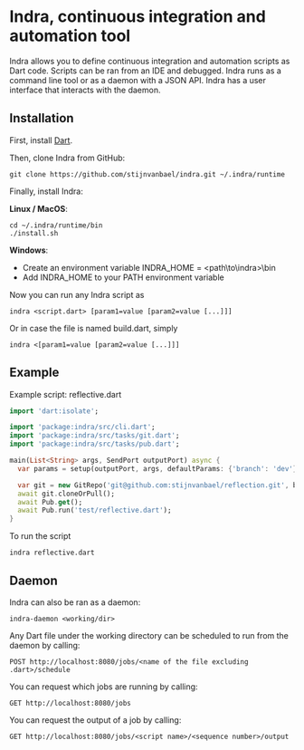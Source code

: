 Indra, continuous integration and automation tool
=================================================

Indra allows you to define continuous integration and automation scripts as Dart code.
Scripts can be ran from an IDE and debugged.
Indra runs as a command line tool or as a daemon with a JSON API.
Indra has a user interface that interacts with the daemon.

Installation
------------

First, install [Dart](https://www.dartlang.org/install).

Then, clone Indra from GitHub:

```
git clone https://github.com/stijnvanbael/indra.git ~/.indra/runtime
```

Finally, install Indra:

**Linux / MacOS**:
```
cd ~/.indra/runtime/bin
./install.sh
```

**Windows**:
 * Create an environment variable INDRA_HOME = <path\to\indra>\bin
 * Add INDRA_HOME to your PATH environment variable

Now you can run any Indra script as

```
indra <script.dart> [param1=value [param2=value [...]]]
```

Or in case the file is named build.dart, simply

```
indra <[param1=value [param2=value [...]]]
```

Example
-------

Example script: reflective.dart

```dart
import 'dart:isolate';

import 'package:indra/src/cli.dart';
import 'package:indra/src/tasks/git.dart';
import 'package:indra/src/tasks/pub.dart';

main(List<String> args, SendPort outputPort) async {
  var params = setup(outputPort, args, defaultParams: {'branch': 'dev'});

  var git = new GitRepo('git@github.com:stijnvanbael/reflection.git', branch: params['branch']);
  await git.cloneOrPull();
  await Pub.get();
  await Pub.run('test/reflective.dart');
}
```

To run the script

```
indra reflective.dart
```

Daemon
------

Indra can also be ran as a daemon:

```
indra-daemon <working/dir>
```

Any Dart file under the working directory can be scheduled to run from the daemon by calling:

```
POST http://localhost:8080/jobs/<name of the file excluding .dart>/schedule
```

You can request which jobs are running by calling:

```
GET http://localhost:8080/jobs
```

You can request the output of a job by calling:

```
GET http://localhost:8080/jobs/<script name>/<sequence number>/output
```
